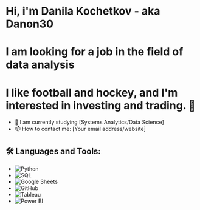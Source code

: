 # Hi, i'm Danila Kochetkov - aka Danon30
# I am looking for a job in the field of data analysis
# I like football and hockey, and I'm interested in investing and trading. 👋

- 🌱 I am currently studying [Systems Analytics/Data Science]
- 📫 How to contact me: [Your email address/website]

## 🛠 Languages and Tools:
- ![Python](https://img.shields.io/badge/-Python_3-3776AB?style=flat-square&logo=python&logoColor=white)
- ![SQL](https://img.shields.io/badge/-SQL-4479A1?style=flat-square&logo=mysql&logoColor=white)
- ![Google Sheets](https://img.shields.io/badge/-Google_Sheets-34A853?style=flat-square&logo=google-sheets&logoColor=white)
- ![GitHub](https://img.shields.io/badge/-GitHub-181717?style=flat-square&logo=github&logoColor=white)
- ![Tableau](https://img.shields.io/badge/-Tableau-E97627?style=flat-square&logo=Tableau&logoColor=white)
- ![Power BI](https://img.shields.io/badge/-Power_BI-F2C811?style=flat-square&logo=Power-BI&logoColor=black)

